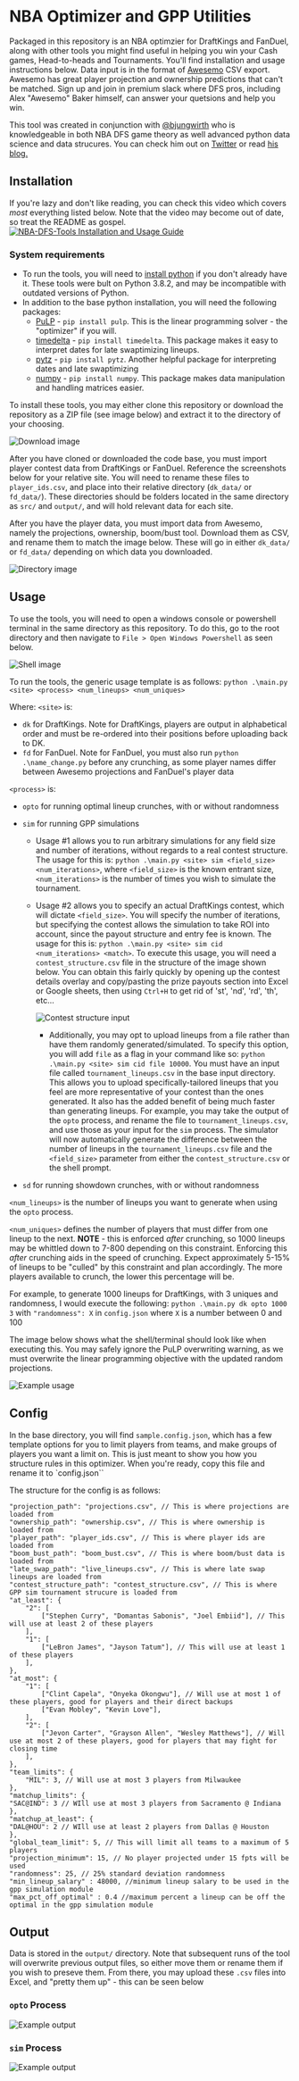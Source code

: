 # NBA Optimizer and GPP Utilities

Packaged in this repository is an NBA optimzier for DraftKings and FanDuel, along with other tools you might find useful in helping you win your Cash games, Head-to-heads and Tournaments. You'll find installation and usage instructions below. Data input is in the format of [Awesemo](https://www.awesemo.com/join/#/) CSV export. Awesemo has great player projection and ownership predictions that can't be matched. Sign up and join in premium slack where DFS pros, including Alex "Awesemo" Baker himself, can answer your quetsions and help you win.

This tool was created in conjunction with [@bjungwirth](https://github.com/bjungwirth) who is knowledgeable in both NBA DFS game theory as well advanced python data science and data strucures. You can check him out on [Twitter](https://twitter.com/blainejungwirth?lang=en) or read [his blog.](http://http://jungwirb.io/)

## Installation

If you're lazy and don't like reading, you can check this video which covers _most_ everything listed below. Note that the video may become out of date, so treat the README as gospel.
[![NBA-DFS-Tools Installation and Usage Guide](https://i.imgur.com/taXdZVQ.png)](https://www.youtube.com/watch?v=5r3_n9qrZ0Y "NBA-DFS-Tools Installation and Usage Guide")

### System requirements

- To run the tools, you will need to [install python](https://www.python.org/downloads/) if you don't already have it. These tools were bult on Python 3.8.2, and may be incompatible with outdated versions of Python.
- In addition to the base python installation, you will need the following packages:
  - [PuLP](https://pypi.org/project/PuLP/) - `pip install pulp`. This is the linear programming solver - the "optimizer" if you will.
  - [timedelta](https://pypi.org/project/timedelta/) - `pip install timedelta`. This package makes it easy to interpret dates for late swaptimizing lineups.
  - [pytz](https://pypi.org/project/pytz/) - `pip install pytz`. Another helpful package for interpreting dates and late swaptimizing
  - [numpy](https://pypi.org/project/numpy/) - `pip install numpy`. This package makes data manipulation and handling matrices easier.

To install these tools, you may either clone this repository or download the repository as a ZIP file (see image below) and extract it to the directory of your choosing.

![Download image](readme_images/download.png)

After you have cloned or downloaded the code base, you must import player contest data from DraftKings or FanDuel. Reference the screenshots below for your relative site. You will need to rename these files to `player_ids.csv`, and place into their relative directory (`dk_data/` or `fd_data/`). These directories should be folders located in the same directory as `src/` and `output/`, and will hold relevant data for each site.

After you have the player data, you must import data from Awesemo, namely the projections, ownership, boom/bust tool. Download them as CSV, and rename them to match the image below. These will go in either `dk_data/` or `fd_data/` depending on which data you downloaded.

![Directory image](readme_images/directory.png)

## Usage

To use the tools, you will need to open a windows console or powershell terminal in the same directory as this repository. To do this, go to the root directory and then navigate to `File > Open Windows Powershell` as seen below.

![Shell image](readme_images/shell.png)

To run the tools, the generic usage template is as follows:
`python .\main.py <site> <process> <num_lineups> <num_uniques>`

Where:
`<site>` is:

- `dk` for DraftKings. Note for DraftKings, players are output in alphabetical order and must be re-ordered into their positions before uploading back to DK.
- `fd` for FanDuel. Note for FanDuel, you must also run `python .\name_change.py` before any crunching, as some player names differ between Awesemo projections and FanDuel's player data

`<process>` is:

- `opto` for running optimal lineup crunches, with or without randomness
- `sim` for running GPP simulations

  - Usage #1 allows you to run arbitrary simulations for any field size and number of iterations, without regards to a real contest structure. The usage for this is: `python .\main.py <site> sim <field_size> <num_iterations>`, where `<field_size>` is the known entrant size, `<num_iterations>` is the number of times you wish to simulate the tournament.

  - Usage #2 allows you to specify an actual DraftKings contest, which will dictate `<field_size>`. You will specify the number of iterations, but specifying the contest allows the simulation to take ROI into account, since the payout structure and entry fee is known. The usage for this is: `python .\main.py <site> sim cid <num_iterations> <match>`. To execute this usage, you will need a `contest_structure.csv` file in the structure of the image shown below. You can obtain this fairly quickly by opening up the contest details overlay and copy/pasting the prize payouts section into Excel or Google sheets, then using `Ctrl+H` to get rid of 'st', 'nd', 'rd', 'th', etc...

    ![Contest structure input](readme_images/contest_structure_input.png)

    - Additionally, you may opt to upload lineups from a file rather than have them randomly generated/simulated. To specify this option, you will add `file` as a flag in your command like so: `python .\main.py <site> sim cid file 10000`. You must have an input file called `tournament_lineups.csv` in the base input directory. This allows you to upload specifically-tailored lineups that you feel are more representative of your contest than the ones generated. It also has the added benefit of being much faster than generating lineups. For example, you may take the output of the `opto` process, and rename the file to `tournament_lineups.csv`, and use those as your input for the `sim` process. The simulator will now automatically generate the difference between the number of lineups in the `tournament_lineups.csv` file and the `<field_size>` parameter from either the `contest_structure.csv` or the shell prompt.

- `sd` for running showdown crunches, with or without randomness

`<num_lineups>` is the number of lineups you want to generate when using the `opto` process.

`<num_uniques>` defines the number of players that must differ from one lineup to the next. **NOTE** - this is enforced _after_ crunching, so 1000 lineups may be whittled down to 7-800 depending on this constraint. Enforcing this _after_ crunching aids in the speed of crunching. Expect approximately 5-15% of lineups to be "culled" by this constraint and plan accordingly. The more players available to crunch, the lower this percentage will be.

For example, to generate 1000 lineups for DraftKings, with 3 uniques and randomness, I would execute the following:
`python .\main.py dk opto 1000 3` with `"randomness": X` in `config.json` where `X` is a number between 0 and 100

The image below shows what the shell/terminal should look like when executing this. You may safely ignore the PuLP overwriting warning, as we must overwrite the linear programming objective with the updated random projections.

![Example usage](readme_images/usage.png)

## Config

In the base directory, you will find `sample.config.json`, which has a few template options for you to limit players from teams, and make groups of players you want a limit on. This is just meant to show you how you structure rules in this optimizer. When you're ready, copy this file and rename it to `config.json``

The structure for the config is as follows:

```
"projection_path": "projections.csv", // This is where projections are loaded from
"ownership_path": "ownership.csv", // This is where ownership is loaded from
"player_path": "player_ids.csv", // This is where player ids are loaded from
"boom_bust_path": "boom_bust.csv", // This is where boom/bust data is loaded from
"late_swap_path": "live_lineups.csv", // This is where late swap lineups are loaded from
"contest_structure_path": "contest_structure.csv", // This is where GPP sim tournament strucure is loaded from
"at_least": {
    "2": [
        ["Stephen Curry", "Domantas Sabonis", "Joel Embiid"], // This will use at least 2 of these players
    ],
    "1": [
        ["LeBron James", "Jayson Tatum"], // This will use at least 1 of these players
    ],
},
"at_most": {
    "1": [
        ["Clint Capela", "Onyeka Okongwu"], // Will use at most 1 of these players, good for players and their direct backups
        ["Evan Mobley", "Kevin Love"],
    ],
    "2": [
        ["Jevon Carter", "Grayson Allen", "Wesley Matthews"], // Will use at most 2 of these players, good for players that may fight for closing time
    ],
},
"team_limits": {
    "MIL": 3, // Will use at most 3 players from Milwaukee
},
"matchup_limits": {
"SAC@IND": 3 // WIll use at most 3 players from Sacramento @ Indiana
}, 
"matchup_at_least": {
"DAL@HOU": 2 // WIll use at least 2 players from Dallas @ Houston
},
"global_team_limit": 5, // This will limit all teams to a maximum of 5 players
"projection_minimum": 15, // No player projected under 15 fpts will be used
"randomness": 25, // 25% standard deviation randomness
"min_lineup_salary" : 48000, //minimum lineup salary to be used in the gpp simulation module
"max_pct_off_optimal" : 0.4 //maximum percent a lineup can be off the optimal in the gpp simulation module
```

## Output

Data is stored in the `output/` directory. Note that subsequent runs of the tool will overwrite previous output files, so either move them or rename them if you wish to preseve them. From there, you may upload these `.csv` files into Excel, and "pretty them up" - this can be seen below

### `opto` Process

![Example output](readme_images/opto_output.png)

### `sim` Process

![Example output](readme_images/sim_output.png)
